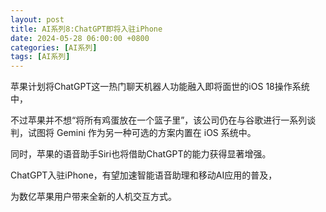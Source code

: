 ```yaml
---
layout: post
title: AI系列8:ChatGPT即将入驻iPhone
date: 2024-05-28 06:00:00 +0800
categories: [AI系列]
tags: [AI系列]
---
```


苹果计划将ChatGPT这一热门聊天机器人功能融入即将面世的iOS 18操作系统中，

不过苹果并不想“将所有鸡蛋放在一个篮子里”，该公司仍在与谷歌进行一系列谈判，试图将 Gemini 作为另一种可选的方案内置在 iOS 系统中。

同时，苹果的语音助手Siri也将借助ChatGPT的能力获得显著增强。

ChatGPT入驻iPhone，有望加速智能语音助理和移动AI应用的普及，

为数亿苹果用户带来全新的人机交互方式。